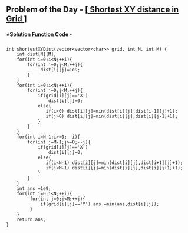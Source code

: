 ## Problem of the Day - [<a href="https://practice.geeksforgeeks.org/problems/7366ce450d84b55391fc787a681c4d60de359e72/1"> Shortest XY distance in Grid </a>]


#### ⭐<ins>Solution Function Code</ins> -

    int shortestXYDist(vector<vector<char>> grid, int N, int M) {
        int dist[N][M];
        for(int i=0;i<N;++i){
            for(int j=0;j<M;++j){
                 dist[i][j]=1e9;
            }
        }
        for(int i=0;i<N;++i){
            for(int j=0;j<M;++j){
                if(grid[i][j]=='X')
                    dist[i][j]=0;
                else{
                   if(i>0) dist[i][j]=min(dist[i][j],dist[i-1][j]+1);
                   if(j>0) dist[i][j]=min(dist[i][j],dist[i][j-1]+1); 
                }
            }
        }
        for(int i=N-1;i>=0;--i){
            for(int j=M-1;j>=0;--j){
                if(grid[i][j]=='X')
                    dist[i][j]=0;
                else{
                   if(i<N-1) dist[i][j]=min(dist[i][j],dist[i+1][j]+1);
                   if(j<M-1) dist[i][j]=min(dist[i][j],dist[i][j+1]+1); 
                }
            }
        }
        int ans =1e9;
        for(int i=0;i<N;++i){
             for(int j=0;j<M;++j){
                 if(grid[i][j]=='Y') ans =min(ans,dist[i][j]);
             }
        }
        return ans;
    }
